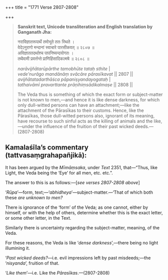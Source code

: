 +++
title = "1771 Verse 2807-2808"

+++
> **Sanskrit text, Unicode transliteration and English translation by Ganganath Jha:** 
>
> नराविज्ञातरूपार्थे तमोभूते ततः स्थिते ।  
> वेदेऽनुरागो मन्दानां स्वाचारे पारसीकवत् ॥ २८०७ ॥  
> अविज्ञाततदर्थाश्च पापनिष्यन्दयोगतः ।  
> तथैवामी प्रवर्त्तन्ते प्राणिहिंसादिकल्मषे ॥ २८०८ ॥ 
>
> *narāvijñātarūpārthe tamobhūte tataḥ sthite* \|  
> *vede'nurāgo mandānāṃ svācāre pārasīkavat* \|\| 2807 \|\|  
> *avijñātatadarthāśca pāpaniṣyandayogataḥ* \|  
> *tathaivāmī pravarttante prāṇihiṃsādikalmaṣe* \|\| 2808 \|\| 
>
> The Veda thus is something of which the exact form or subject-matter is not known to men,—and hence it is like dense darkness, for which only dull-witted persons can have an attachment;—like the attachment of the Pārasīkas to their customs. Hence, like the Pārasīkas, those dull-witted persons also, ignorant of its meaning, have recourse to such sinful acts as the killing of animals and the like,—under the influence of the fruition of their past wicked deeds.—(2807-2808)



## Kamalaśīla’s commentary (tattvasaṃgrahapañjikā):

It has been argued by the *Mīmāṃsaka*, under *Text* 2351, that—“Thus, like Light, the Veda being the ‘Eye’ for all men, etc. etc.”.

The answer to this is as follows:—[*see verses 2807-2808 above*]

‘*Rūpa*’—form, text;—‘*abhidheya*’—subject-matter.—‘That of which both these *are unknown to men?*

There is ignorance of the ‘form’ of the Veda; as one cannot, either by himself, or with the help of others, determine whether this is the exact letter, or some other letter, in the Text.

Similarly there is uncertainty regarding the subject-matter, meaning, of the Veda.

For these reasons, the Veda is like ‘*dense darkness*’,—there being no light illumining it.

‘*Past wicked deeds?*—i.e. evil impressions left by past misdeeds;—the ‘*nisyanda*’, fruition of that.

‘*Like them*’—i.e. Like the *Pārasīkas*.—(2807-2808)


